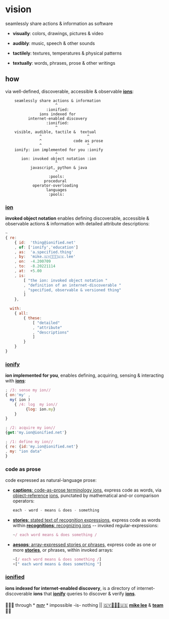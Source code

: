 
# vision

seamlessly share actions & information as software

+ **visually**: colors, drawings, pictures & video

+ **audibly**: music, speech & other sounds

+ **tactilely**: textures, temperatures & physical patterns

+ **textually**: words, phrases, prose & other writings

## how

via well-defined, discoverable, accessible & observable
[**ions**](#ion):

```
    seamlessly share actions & information
                      ^
                  :ionified:
               ions indexed for
          internet-enabled discovery
                  :ionified:
                      ^
    visible, audible, tactile &  textual
               ^                    ^
               ^              code as prose
               ^                    ^
    ionify: ion implemented for you :ionify
                      ^
       ion: invoked object notation :ion
                      ^
           javascript, python & java
                      ^
                   :pools:
                 procedural
            operator-overloading
                  languages
                   :pools:
```

### [ion](ions/ion.md#ion)

**invoked object notation** enables defining discoverable, accessible &
observable actions & information with detailed attribute descriptions:

```javascript
~
{ re:
    { id:  'thing@ionified.net'
    , of: ['ionify','education']
    , as:  'a.specified.thing'
    , by:  'mike.🇬🇾👨🏾‍💻🇺🇸.lee'
    , on:  -4.200709
    , to:  -8.20221114
    , at:  +5.00
    , is:
        [ "the ion: invoked object notation "
        , "definition of an internet-discoverable "
        , "specified, observable & versioned thing"
        ]
    },

  with:
    { all:
        { these:
            [ "detailed"
            , "attribute"
            , "descriptions"
            ]
        }
    }
}
```

### [ionify](https://about.ionify.net/)

**ion implemented for you**, enables defining, acquiring, sensing & interacting with
[**ions**](#ion):

```javascript
; /3: sense my ion//
{ on:'my' ,
  my( ion )
    { /4: log  my ion//
         {log: ion.my}
    }
}

; /2: acquire my ion//
{get:'my.ion@ionified.net'}

; /1: define my ion//
{ re: {id:'my.ion@ionified.net'}
, my: "ion data"
}
```

### code as prose

  code expressed as natural-language prose:

+ [**captions**: code-as-prose terminology ions](https://github.com/ionify/ionify/blob/public/README.md#code-as-prose),
  express code as words, via
  [object-reference](LINGO.md#orion) [ions](#ion),
  punctated by mathematical and-or comparison operators:

  ```javascript
  each - word - means & does - something
  ```

+ [**stories**: stated text of recognition expressions](ions/stories.md#stories),
  express code as words within
  [**recognitions**: recognizing ions](ions/stories.md#stories) --
  invoked regular-expressions:

  ```javascript
  ~/ each word means & does something /
  ```

+ [**aesops**: array-expressed stories or phrases](ions/aesop.md#aesop),
  express code as one or more [**stories**](ions/stories.md#stories),
  or phrases, within invoked arrays:

  ```javascript
  ~[/ each word means & does something /]
  +[" each word means & does something "]
  ```

### [ionified](https://ionified.net/)

**ions indexed for internet-enabled discovery**, is a directory of
internet-discoverable **ions** that [**ionify**](#ionify) queries to discover & verify
[**ions**](#ion).

####

🙇🏾‍♂️ through * [**יהוה**](LICENSE.txt#L1) * impossible -is- nothing ||
[🇬🇾👨🏾‍💻🇺🇸](https://en.wikipedia.org/wiki/Guyana)
[**mike lee**](https://github.com/iskitz) &
[**team**](https://team.ionify.net/)
🤲🏾
